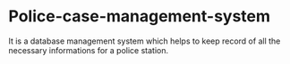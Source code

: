 # Police-case-management-system
It is a database management system which helps to keep record of all the necessary informations for a police station.
